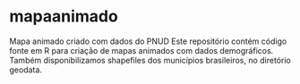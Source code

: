 # mapaanimado
Mapa animado criado com dados do PNUD
Este repositório contém código fonte em R para criação de mapas animados com dados demográficos. Também disponibilizamos shapefiles dos municípios brasileiros, no diretório geodata. 
